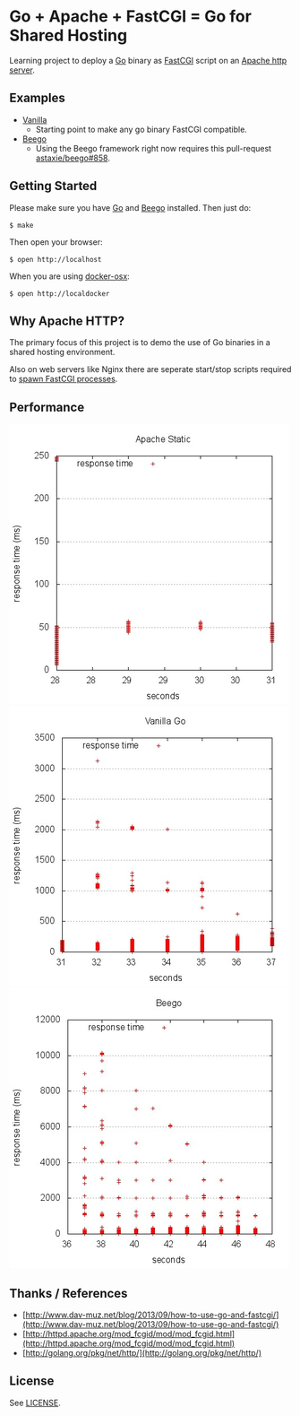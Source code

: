 # Go + Apache + FastCGI = Go for Shared Hosting

Learning project to deploy a [Go](http://go-lang.org) binary as [FastCGI](http://www.fastcgi.com) script on an [Apache http server](http://httpd.apache.org).

## Examples

 * [Vanilla](./examples/vanilla)
   * Starting point to make any go binary FastCGI compatible.
 * [Beego](./examples/beego)
   * Using the Beego framework right now requires this pull-request [astaxie/beego#858](https://github.com/astaxie/beego/pull/858).

## Getting Started

Please make sure you have [Go](http://go-lang.org) and [Beego](http://beego.me) installed. Then just do:

    $ make

Then open your browser:

    $ open http://localhost

When you are using [docker-osx](https://github.com/noplay/docker-osx):

    $ open http://localdocker

## Why Apache HTTP?

The primary focus of this project is to demo the use of Go binaries in a shared hosting environment.

Also on web servers like Nginx there are seperate start/stop scripts required to [spawn FastCGI processes](http://wiki.nginx.org/FcgiExample#Spawning_a_FastCGI_Process).

## Performance

![benchmarks/static.jpg](./benchmarks/static.jpg)
![benchmarks/vanilla.jpg](benchmarks/vanilla.jpg)
![benchmarks/beego.jpg](benchmarks/beego.jpg)

## Thanks / References

 * [http://www.dav-muz.net/blog/2013/09/how-to-use-go-and-fastcgi/](http://www.dav-muz.net/blog/2013/09/how-to-use-go-and-fastcgi/)
 * [http://httpd.apache.org/mod_fcgid/mod/mod_fcgid.html](http://httpd.apache.org/mod_fcgid/mod/mod_fcgid.html)
 * [http://golang.org/pkg/net/http/](http://golang.org/pkg/net/http/)

## License

See [LICENSE](LICENSE).
